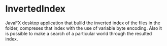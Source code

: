 # InvertedIndex
JavaFX desktop application that bulild the inverted index of the files in the folder, compreses that index with the use of variable byte encoding. Also it is possible to make a search of a particular world through the resulted index.
